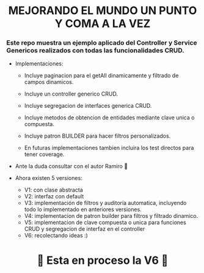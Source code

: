 
<h1 align="center">
  MEJORANDO EL MUNDO UN PUNTO Y COMA A LA VEZ
</h1>

<h3 aling="center">Este repo muestra un ejemplo aplicado del Controller y Service Genericos realizados con todas las funcionalidades CRUD.</h3>

<p align="center">

  - Implementaciones:

    - Incluye paginacion para el getAll dinamicamente y filtrado de campos dinamicos.
    
    - Incluye un controller generico CRUD.
    
    - Incluye segregacion de interfaces generica CRUD.
    
    - Incluye metodos de obtencion de entidades mediante clave unica o compuesta.
    
    - Incluye patron BUILDER para hacer filtros personalizados.
    
    - En futuras implementaciones tambien incluira los test directos para tener coverage.
      
  - Ante la duda consultar con el autor Ramiro 🍃
  
  - Ahora existen 5 versiones:
    - V1: con clase abstracta 
    - V2: interfaz con default
    - V3: implementación de filtros y auditoría automatica, incluyendo todo lo implementado en anteriores versiones.
    - V4: implementacion de patron builder para filtros y filtrado dinamico.
    - V5: implementacion de clave compuesta o unica para funciones CRUD y segregacion de interfaz en el controller
    - V6: recolectando ideas :)
</p>

<h1 align="center">
  🍃 Esta en proceso la V6 🚀
</h1>

